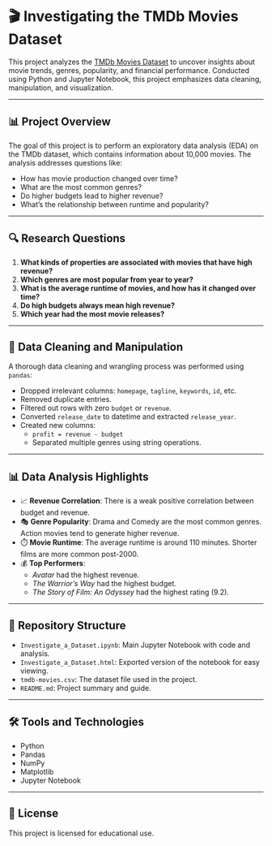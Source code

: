 
# 🎬 Investigating the TMDb Movies Dataset

This project analyzes the [TMDb Movies Dataset](https://www.kaggle.com/datasets/tmdb/tmdb-movie-metadata) to uncover insights about movie trends, genres, popularity, and financial performance. Conducted using Python and Jupyter Notebook, this project emphasizes data cleaning, manipulation, and visualization.

---

## 📊 Project Overview

The goal of this project is to perform an exploratory data analysis (EDA) on the TMDb dataset, which contains information about 10,000 movies. The analysis addresses questions like:

- How has movie production changed over time?
- What are the most common genres?
- Do higher budgets lead to higher revenue?
- What’s the relationship between runtime and popularity?

---

## 🔍 Research Questions

1. **What kinds of properties are associated with movies that have high revenue?**
2. **Which genres are most popular from year to year?**
3. **What is the average runtime of movies, and how has it changed over time?**
4. **Do high budgets always mean high revenue?**
5. **Which year had the most movie releases?**

---

## 🧪 Data Cleaning and Manipulation

A thorough data cleaning and wrangling process was performed using `pandas`:

- Dropped irrelevant columns: `homepage`, `tagline`, `keywords`, `id`, etc.
- Removed duplicate entries.
- Filtered out rows with zero `budget` or `revenue`.
- Converted `release_date` to datetime and extracted `release_year`.
- Created new columns:
  - `profit = revenue - budget`
  - Separated multiple genres using string operations.

---

## 📊 Data Analysis Highlights

- 📈 **Revenue Correlation**: There is a weak positive correlation between budget and revenue.
- 🎭 **Genre Popularity**: Drama and Comedy are the most common genres. Action movies tend to generate higher revenue.
- ⏱️ **Movie Runtime**: The average runtime is around 110 minutes. Shorter films are more common post-2000.
- 💰 **Top Performers**: 
  - *Avatar* had the highest revenue.
  - *The Warrior’s Way* had the highest budget.
  - *The Story of Film: An Odyssey* had the highest rating (9.2).

---

## 📁 Repository Structure

- `Investigate_a_Dataset.ipynb`: Main Jupyter Notebook with code and analysis.
- `Investigate_a_Dataset.html`: Exported version of the notebook for easy viewing.
- `tmdb-movies.csv`: The dataset file used in the project.
- `README.md`: Project summary and guide.

---

## 🛠️ Tools and Technologies

- Python
- Pandas
- NumPy
- Matplotlib 
- Jupyter Notebook

---


## 📄 License

This project is licensed for educational use.
